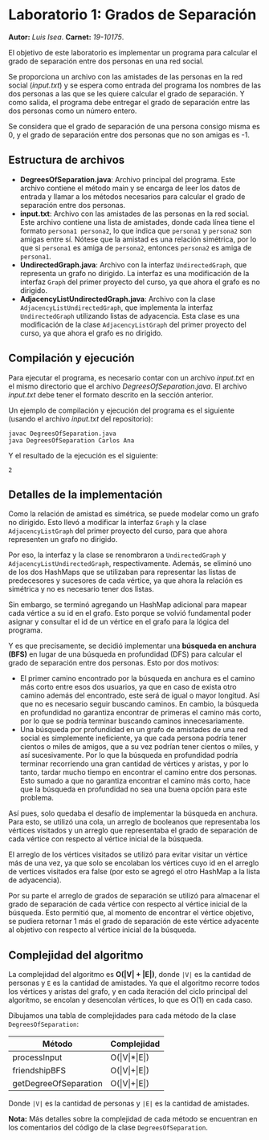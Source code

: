 # Laboratorio 1: Grados de Separación

**Autor:** _Luis Isea_.
**Carnet:** _19-10175_.

El objetivo de este laboratorio es implementar un programa para calcular el grado de separación entre dos personas en una red social.

Se proporciona un archivo con las amistades de las personas en la red social (_input.txt_) y se espera como entrada del programa los nombres de las dos personas a las que se les quiere calcular el grado de separación. Y como salida, el programa debe entregar el grado de separación entre las dos personas como un número entero.

Se considera que el grado de separación de una persona consigo misma es 0, y el grado de separación entre dos personas que no son amigas es -1.

## Estructura de archivos

- **DegreesOfSeparation.java**: Archivo principal del programa. Este archivo contiene el método main y se encarga de leer los datos de entrada y llamar a los métodos necesarios para calcular el grado de separación entre dos personas.
- **input.txt**: Archivo con las amistades de las personas en la red social. Este archivo contiene una lista de amistades, donde cada línea tiene el formato `persona1 persona2`, lo que indica que `persona1` y `persona2` son amigas entre sí. Nótese que la amistad es una relación simétrica, por lo que si `persona1` es amiga de `persona2`, entonces `persona2` es amiga de `persona1`.
- **UndirectedGraph.java**: Archivo con la interfaz `UndirectedGraph`, que representa un grafo no dirigido. La interfaz es una modificación de la interfaz `Graph` del primer proyecto del curso, ya que ahora el grafo es no dirigido.
- **AdjacencyListUndirectedGraph.java**: Archivo con la clase `AdjacencyListUndirectedGraph`, que implementa la interfaz `UndirectedGraph` utilizando listas de adyacencia. Esta clase es una modificación de la clase `AdjacencyListGraph` del primer proyecto del curso, ya que ahora el grafo es no dirigido.

## Compilación y ejecución

Para ejecutar el programa, es necesario contar con un archivo _input.txt_ en el mismo directorio que el archivo _DegreesOfSeparation.java_. El archivo _input.txt_ debe tener el formato descrito en la sección anterior.

Un ejemplo de compilación y ejecución del programa es el siguiente (usando el archivo _input.txt_ del repositorio):

```
javac DegreesOfSeparation.java
java DegreesOfSeparation Carlos Ana
```

Y el resultado de la ejecución es el siguiente:

```
2
```

## Detalles de la implementación

Como la relación de amistad es simétrica, se puede modelar como un grafo no dirigido. Esto llevó a modificar la interfaz `Graph` y la clase `AdjacencyListGraph` del primer proyecto del curso, para que ahora representen un grafo no dirigido.

Por eso, la interfaz y la clase se renombraron a `UndirectedGraph` y `AdjacencyListUndirectedGraph`, respectivamente. Además, se eliminó uno de los dos HashMaps que se utilizaban para representar las listas de predecesores y sucesores de cada vértice, ya que ahora la relación es simétrica y no es necesario tener dos listas.

Sin embargo, se terminó agregando un HashMap adicional para mapear cada vértice a su id en el grafo. Esto porque se volvió fundamental poder asignar y consultar el id de un vértice en el grafo para la lógica del programa.

Y es que precisamente, se decidió implementar una **búsqueda en anchura (BFS)** en lugar de una búsqueda en profundidad (DFS) para calcular el grado de separación entre dos personas. Esto por dos motivos:

- El primer camino encontrado por la búsqueda en anchura es el camino más corto entre esos dos usuarios, ya que en caso de exista otro camino además del encontrado, este será de igual o mayor longitud. Así que no es necesario seguir buscando caminos. En cambio, la búsqueda en profundidad no garantiza encontrar de primeras el camino más corto, por lo que se podría terminar buscando caminos innecesariamente.
- Una búsqueda por profundidad en un grafo de amistades de una red social es simplemente ineficiente, ya que cada persona podría tener cientos o miles de amigos, que a su vez podrían tener cientos o miles, y así sucesivamente. Por lo que la búsqueda en profundidad podría terminar recorriendo una gran cantidad de vértices y aristas, y por lo tanto, tardar mucho tiempo en encontrar el camino entre dos personas. Esto sumado a que no garantiza encontrar el camino más corto, hace que la búsqueda en profundidad no sea una buena opción para este problema.

Así pues, solo quedaba el desafío de implementar la búsqueda en anchura. Para esto, se utilizó una cola, un arreglo de booleanos que representaba los vértices visitados y un arreglo que representaba el grado de separación de cada vértice con respecto al vértice inicial de la búsqueda.

El arreglo de los vértices visitados se utilizó para evitar visitar un vértice más de una vez, ya que solo se encolaban los vértices cuyo id en el arreglo de vertices visitados era false (por esto se agregó el otro HashMap a la lista de adyacencia).

Por su parte el arreglo de grados de separación se utilizó para almacenar el grado de separación de cada vértice con respecto al vértice inicial de la búsqueda. Esto permitió que, al momento de encontrar el vértice objetivo, se pudiera retornar 1 más el grado de separación de este vértice adyacente al objetivo con respecto al vértice inicial de la búsqueda.

## Complejidad del algoritmo

La complejidad del algoritmo es **O(|V| + |E|)**, donde `|V|` es la cantidad de personas y `E` es la cantidad de amistades. Ya que el algoritmo recorre todos los vértices y aristas del grafo, y en cada iteración del ciclo principal del algoritmo, se encolan y desencolan vértices, lo que es O(1) en cada caso.

Dibujamos una tabla de complejidades para cada método de la clase `DegreesOfSeparation`:

| Método                | Complejidad     |
| --------------------- | --------------- |
| processInput          | O(\|V\|\*\|E\|) |
| friendshipBFS         | O(\|V\|+\|E\|)  |
| getDegreeOfSeparation | O(\|V\|+\|E\|)  |

Donde `|V|` es la cantidad de personas y `|E|` es la cantidad de amistades.

**Nota:** Más detalles sobre la complejidad de cada método se encuentran en los comentarios del código de la clase `DegreesOfSeparation`.

